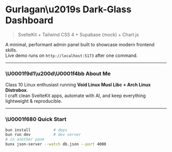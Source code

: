 # Gurlagan\u2019s Dark-Glass Dashboard  
> SvelteKit + Tailwind CSS 4 + Supabase (mock) + Chart.js

A minimal, performant admin panel built to showcase modern frontend skills.  
Live demo runs on `http://localhost:5173` after one command.

---

### \U0001f9d1\u200d\U0001f4bb About Me  
Class 10 Linux enthusiast running **Void Linux Musl Libc + Arch Linux Distrobox**.  
I craft clean SvelteKit apps, automate with AI, and keep everything lightweight & reproducible.

---

### \U0001f680 Quick Start
```bash
bun install          # deps
bun run dev          # dev server
# in another pane
bunx json-server --watch db.json --port 4000
